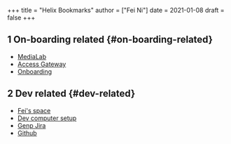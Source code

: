 +++
title = "Helix Bookmarks"
author = ["Fei Ni"]
date = 2021-01-08
draft = false
+++

## <span class="section-num">1</span> On-boarding related {#on-boarding-related}

-   [MediaLab](https://security-us.mimecast.com/ttpwp?tkn=rRcoHLx6cNksonVDYK9OlYuWHQvexYdf5LqJpipcaLrahmk3pFJAcK6Bpn55H7xYqoEHRYEG%5FLxH7LmV3X6FGsGc3UZtSUyTjyIbH3KGLvvDZ4HFie9sswCRzTm6C52eqFXmPTGyLxDWI4LOPoA3alQ-oYHOcrR-sL2pmWOdRJusbUgyAJZBiWVcrSoBjagz#/enrollment?key=c8454166-462e-45ad-b7fc-40fea1e42ab4)
-   [Access Gateway](https://login.helix.net/dag/launcher.php)
-   [Onboarding](https://myhelix.atlassian.net/wiki/spaces/ENG/pages/22577289/Onboarding)


## <span class="section-num">2</span> Dev related {#dev-related}

-   [Fei's space](https://myhelix.atlassian.net/wiki/spaces/~818057106/overview)
-   [Dev computer setup](https://myhelix.atlassian.net/wiki/spaces/ENG/pages/31129602/Dev+Computer+Setup)
-   [Genp Jira](https://myhelix.atlassian.net/secure/RapidBoard.jspa?rapidView=137&projectKey=GENP#)
-   [Github](https://github.com/myhelix/)

